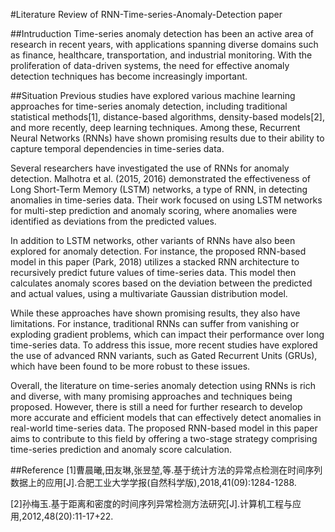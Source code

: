 #Literature Review of RNN-Time-series-Anomaly-Detection paper

##Intruduction
Time-series anomaly detection has been an active area of research in recent years, with applications spanning diverse domains such as finance, healthcare, transportation, and industrial monitoring. With the proliferation of data-driven systems, the need for effective anomaly detection techniques has become increasingly important.

##Situation
Previous studies have explored various machine learning approaches for time-series anomaly detection, including traditional statistical methods[1], distance-based algorithms, density-based models[2], and more recently, deep learning techniques. Among these, Recurrent Neural Networks (RNNs) have shown promising results due to their ability to capture temporal dependencies in time-series data.

Several researchers have investigated the use of RNNs for anomaly detection. Malhotra et al. (2015, 2016) demonstrated the effectiveness of Long Short-Term Memory (LSTM) networks, a type of RNN, in detecting anomalies in time-series data. Their work focused on using LSTM networks for multi-step prediction and anomaly scoring, where anomalies were identified as deviations from the predicted values.

In addition to LSTM networks, other variants of RNNs have also been explored for anomaly detection. For instance, the proposed RNN-based model in this paper (Park, 2018) utilizes a stacked RNN architecture to recursively predict future values of time-series data. This model then calculates anomaly scores based on the deviation between the predicted and actual values, using a multivariate Gaussian distribution model.

While these approaches have shown promising results, they also have limitations. For instance, traditional RNNs can suffer from vanishing or exploding gradient problems, which can impact their performance over long time-series data. To address this issue, more recent studies have explored the use of advanced RNN variants, such as Gated Recurrent Units (GRUs), which have been found to be more robust to these issues.

Overall, the literature on time-series anomaly detection using RNNs is rich and diverse, with many promising approaches and techniques being proposed. However, there is still a need for further research to develop more accurate and efficient models that can effectively detect anomalies in real-world time-series data. The proposed RNN-based model in this paper aims to contribute to this field by offering a two-stage strategy comprising time-series prediction and anomaly score calculation.

##Reference
[1]曹晨曦,田友琳,张昱堃,等.基于统计方法的异常点检测在时间序列数据上的应用[J].合肥工业大学学报(自然科学版),2018,41(09):1284-1288.

[2]孙梅玉.基于距离和密度的时间序列异常检测方法研究[J].计算机工程与应用,2012,48(20):11-17+22.
